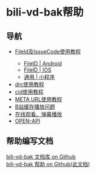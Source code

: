 # bili-vd-bak帮助

## 导航

* [FileId及IssueCode使用教程](../help/fileid&issuecode.md)<Badge type="danger" text="已弃用(失效)" />
  * [FileID | Android](../help/fileid&issuecode/FileID/Android.md)<Badge type="danger" text="已弃用(失效)" />
  * [FileID | IOS](../help/fileid&issuecode/FileID/IOS.md)<Badge type="danger" text="已弃用(失效)" />
  * [通用 | 小程序](../help/fileid&issuecode/mp.md)<Badge type="danger" text="已弃用(失效)" />
* [drc使用教程](../help/drc.md)<Badge type="danger" text="已弃用(失效)" />
* [cid使用教程](../help/cid.md)
* [META URL使用教程](../help/metaurl.md)
* [B站缓存播放问题](../help/bili-play-QA.md)
* [在线观看、弹幕播放](../help/watch-online.md)<Badge type="danger" text="已弃用(失效)" />
* [OPEN-API](../help/openapi.md)<Badge type="danger" text="已弃用(失效)" />

## 帮助编写文档

[bili-vd-bak 文档库 on Github](https://github.com/xrz-cloud/bili-vd-bak/tree/wiki-pre/)  
[bili-vd-bak 帮助 on Github(此文档)](https://github.com/xrz-cloud/bili-vd-bak/blob/wiki-pre/help/README.md)  
